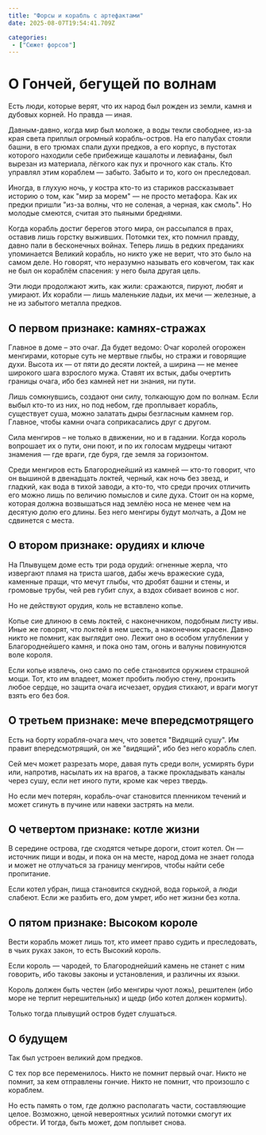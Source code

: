 ```yaml
---
title: "Форсы и корабль с артефактами"
date: 2025-08-07T19:54:41.709Z

categories:
 - ["Сюжет форсов"]
---
```


О Гончей, бегущей по волнам
===========================

Есть люди, которые верят, что их народ был рожден из земли, камня и
дубовых корней. Но правда — иная.

Давным-давно, когда мир был моложе, а воды текли свободнее, из-за края
света приплыл огромный корабль-остров. На его палубах стояли башни, в
его трюмах спали духи предков, а его корпус, в пустотах которого
находили себе прибежище кашалоты и левиафаны, был вырезан из материала,
лёгкого как пух и прочного как сталь. Кто управлял этим кораблем —
забыто. Забыто и то, кого он преследовал.

Иногда, в глухую ночь, у костра кто-то из стариков рассказывает историю
о том, как "мир за морем" — не просто метафора. Как их предки пришли
"из-за волны, что не соленая, а черная, как смоль". Но молодые смеются,
считая это пьяными бреднями.

Когда корабль достиг берегов этого мира, он рассыпался в прах, оставив
лишь горстку выживших. Потомки тех, кто помнил правду, давно пали в
бесконечных войнах. Теперь лишь в редких преданиях упоминается Великий
корабль, но никто уже не верит, что это было на самом деле. Но говорят,
что неразумно называть его ковчегом, так как не был он кораблём
спасения: у него была другая цель.

Эти люди продолжают жить, как жили: сражаются, пируют, любят и умирают.
Их корабли — лишь маленькие ладьи, их мечи — железные, а не из забытого
металла предков.

О первом признаке: камнях-стражах
---------------------------------

Главное в доме – это очаг. Да будет ведомо: Очаг королей огорожен
менгирами, которые суть не мертвые глыбы, но стражи и говорящие духи.
Высота их — от пяти до десяти локтей, а ширина — не менее широкого шага
взрослого мужа. Ставят их встык, дабы очертить границы очага, ибо без
камней нет ни знания, ни пути.

Лишь сомкнувшись, создают они силу, толкающую дом по волнам. Если выбыл
кто-то из них, но под небом, где проплывает корабль, существует суша,
можно залатать дыры безгласным камнем гор. Главное, чтобы камни очага
соприкасались друг с другом.

Сила менгиров – не только в движении, но и в гадании. Когда король
вопрошает их о пути, они поют, и по их голосам мудрецы читают знамения —
где враги, где буря, где земля за горизонтом.

Среди менгиров есть Благороднейший из камней — кто-то говорит, что он
вышиной в двенадцать локтей, черный, как ночь без звезд, и гладкий, как
вода в тихой заводи, а кто-то, что среди прочих отличить его можно лишь
по величию помыслов и силе духа. Стоит он на корме, которая должна
возвышаться над землёю носа не менее чем на десятую долю его длины. Без
него менгиры будут молчать, а Дом не сдвинется с места.

О втором признаке: орудиях и ключе
----------------------------------

На Плывущем доме есть три рода орудий: огненные жерла, что извергают
пламя на триста шагов, дабы жечь вражеские суда, каменные пращи, что
мечут глыбы, что дробят башни и стены, и громовые трубы, чей рев губит
слух, а вздох сбивает воинов с ног.

Но не действуют орудия, коль не вставлено копье.

Копье сие длиною в семь локтей, с наконечником, подобным листу ивы. Иные
же говорят, что локтей в нем шесть, а наконечник красен. Давно никто не
помнит, как выглядит оно. Лежит оно в особом углублении у
Благороднейшего камня, и пока оно там, огонь и валуны повинуются воле
короля.

Если копье извлечь, оно само по себе становится оружием страшной мощи.
Тот, кто им владеет, может пробить любую стену, пронзить любое сердце,
но защита очага исчезает, орудия стихают, и враги могут взять его без
боя.

О третьем признаке: мече впередсмотрящего
-----------------------------------------

Есть на борту корабля-очага меч, что зовется "Видящий сушу". Им правит
впередсмотрящий, он же "видящий", ибо без него корабль слеп.

Сей меч может разрезать море, давая путь среди волн, усмирять бури или,
напротив, насылать их на врагов, а также прокладывать каналы через сушу,
если нет иного пути, кроме как через твердь.

Но если меч потерян, корабль-очаг становится пленником течений и может
сгинуть в пучине или навеки застрять на мели.

О четвертом признаке: котле жизни
---------------------------------

В середине острова, где сходятся четыре дороги, стоит котел. Он —
источник пищи и воды, и пока он на месте, народ дома не знает голода и
может не отлучаться за границу менгиров, чтобы найти себе пропитание.

Если котел убран, пища становится скудной, вода горькой, а люди слабеют.
Если же разбить его, дом умрет, ибо нет жизни без котла.

О пятом признаке: Высоком короле
--------------------------------

Вести корабль может лишь тот, кто имеет право судить и преследовать, в
чьих руках закон, то есть Высокий король.

Если король — чародей, то Благороднейший камень не станет с ним
говорить, ибо таковы законы и установления, и различны их языки.

Король должен быть честен (ибо менгиры чуют ложь), решителен (ибо море
не терпит нерешительных) и щедр (ибо котел должен кормить).

Только тогда плывущий остров будет слушаться.

О будущем
---------

Так был устроен великий дом предков.

С тех пор все переменилось. Никто не помнит первый очаг. Никто не
помнит, за кем отправлены гончие. Никто не помнит, что произошло с
кораблем.

Но есть память о том, где должно располагать части, составляющие целое.
Возможно, ценой невероятных усилий потомки смогут их обрести. И тогда,
быть может, дом поплывет снова.
